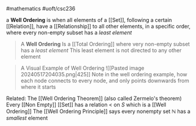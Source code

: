 #mathematics 
#uoft/csc236 


a **Well Ordering** is when all elements of a [[Set]], following a certain [[Relation]], have a [[Relationship]] to all other elements, in a specific order, where every non-empty subset has a *least element*

>A **Well Ordering** Is a [[Total Ordering]] where very non-empty subset has a *least element*
	This least element is not directed to any other element

>A Visual Example of  Well Ordering
>	![[Pasted image 20240517204035.png|425]]
>Note in the well ordering example, how each node connects to every node, and only points downwards from where it starts

Related:
	The [[Well Ordering Theorem]] (also called Zermelo's theorem)
		Every [[Non Empty]] [[Set]] has a relation < on $S$ which is a [[Well Ordering]]
	The [[Well Ordering Principle]] says every nonempty set $\mathbb{N}$ has a *smallest* element